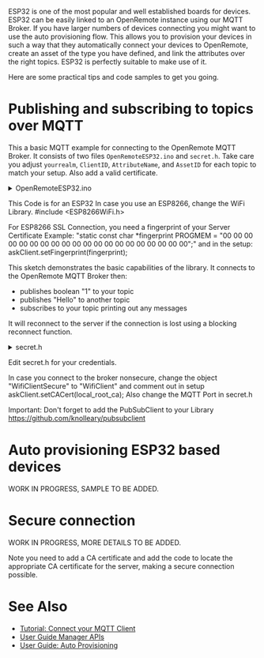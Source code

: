 ESP32 is one of the most popular and well established boards for devices. ESP32 can be easily linked to an OpenRemote instance using our MQTT Broker. If you have larger numbers of devices connecting you might want to use the auto provisioning flow. This allows you to provision your devices in such a way that they automatically connect your devices to OpenRemote, create an asset of the type you have defined, and link the attributes over the right topics. ESP32 is perfectly suitable to make use of it.

Here are some practical tips and code samples to get you going.

# Publishing and subscribing to topics over MQTT

This a basic MQTT example for connecting to the OpenRemote MQTT Broker. It consists of two files `OpenRemoteESP32.ino` and `secret.h`. Take care you adjust `yourrealm`, `ClientID`, `AttributeName`, and `AssetID` for each topic to match your setup. Also add a valid certificate.

<details><summary>OpenRemoteESP32.ino</summary>
<p>

```
#include "secret.h"
#include <WiFi.h>
#include <PubSubClient.h>

//Objects
WiFiClientSecure askClient; //If you use non SSL then WiFiClient askClient;
PubSubClient client(askClient);

void setup() {
  Serial.begin(115200);
  Serial.println(ssid);

  WiFi.begin(ssid, password);

  while (WiFi.status() != WL_CONNECTED) {
    delay(500);

  }

  Serial.println(WiFi.localIP());
  askClient.setCACert(local_root_ca); //If you use non SSL then comment out
  client.setServer(mqtt_server, mqtt_port);
  client.setCallback(callback);

}

void loop() {
  //Publish Boolean format:
  client.publish("yourrealm/ClientID/writeattributevalue/AttributeName/AsssetID", "1");
  //To publish Strings:
  client.publish("yourrealm/ClientID/writeattributevalue/AttributeName/AssetID", String("Hello").c_str());
  delay(10000);

}

//MQTT callback
void callback(char* topic, byte * payload, unsigned int length) {

  for (int i = 0; i < length; i++) {
    Serial.println(topic);
    Serial.print(" has send ");
    Serial.print((char)payload[i]);
  }

}

//MQTT reconnect
void reconnect() {
  // Loop until we're reconnected
  while (!client.connected()) {
    Serial.print("********** Attempting MQTT connection...");
    // Attempt to connect
    if (client.connect(ClientID, username, mqttpass, lastwill, 1, 1, lastwillmsg)) {
      Serial.println("-> MQTT client connected");
      client.subscribe(topic);
      Serial.print("Subscribed to: ";
      Serial.println(topic);
    } else {
      Serial.print("failed, rc=");
      Serial.print(client.state());
      Serial.println("-> try again in 5 seconds");
      // Wait 5 seconds before retrying
      delay(5000);
    }
  }
}

```
</p>
</details>

This Code is for an ESP32 In case you use an ESP8266, change the WiFi Library. #include <ESP8266WiFi.h>

For ESP8266 SSL Connection, you need a fingerprint of your Server Certificate Example: "static const char *fingerprint PROGMEM = "00 00 00 00 00 00 00 00 00 00 00 00 00 00 00 00 00 00 00 00";" and in the setup: askClient.setFingerprint(fingerprint);

This sketch demonstrates the basic capabilities of the library. It connects to the OpenRemote MQTT Broker then:

- publishes boolean "1" to your topic
- publishes "Hello" to another topic
- subscribes to your topic printing out any messages

It will reconnect to the server if the connection is lost using a blocking reconnect function.


<details><summary>secret.h</summary>
<p>

```
// Wifi 
const char* ssid = "xxxxxxxxxx"; // Wifi SSID
const char* password = "xxxxxxxxxx"; // Wifi Password

//MQTT Broker
const char* mqtt_server = "xxxxxxxxxx";
unsigned int mqtt_port = 1883; //SSL 8883 NoneSSL 1883
const char* username = "yourrealm:xxxxxxxxxx"; // Service User Realm:Serviceuser
const char* mqttpass = "xxxxxxxxxx"; // Service User Secret
const char* ClientID = "xxxxxxxxxx";
//LastWill
const char* lastwill = "yourrealm/ClientID/writeattributevalue/AttributeName/AssetID";
const char* lastwillmsg = "0";


//subscribing Topic
const char *topic = "yourrealm/ClientID/attributevalue/AttributeName/#"; //see Subscribing Topics in Documentation https://github.com/openremote/openremote/wiki/User-Guide%3A-Manager-APIs#mqtt-api-mqtt-broker


//Local CA

const char* local_root_ca = \
                            "-----BEGIN CERTIFICATE-----\n" \
                            "xxxxxxxxxxxxxxxxxxxxxxxxxxxxxxxxxxxxxxxxxxxxxxxxxxxxxxxxxxxxxxxx\n" \
                            "xxxxxxxxxxxxxxxxxxxxxxxxxxxxxxxxxxxxxxxxxxxxxxxxxxxxxxxxxxxxxxxx\n" \
                            "xxxxxxxxxxxxxxxxxxxxxxxxxxxxxxxxxxxxxxxxxxxxxxxxxxxxxxxxxxxxxxxx\n" \
                            "xxxxxxxxxxxxxxxxxxxxxxxxxxxxxxxxxxxxxxxxxxxxxxxxxxxxxxxxxxxxxxxx\n" \
                            "xxxxxxxxxxxxxxxxxxxxxxxxxxxxxxxxxxxxxxxxxxxxxxxxxxxxxxxxxxxxxxxx\n" \
                            "xxxxxxxxxxxxxxxxxxxxxxxxxxxxxxxxxxxxxxxxxxxxxxxxxxxxxxxxxxxxxxxx\n" \
                            "xxxxxxxxxxxxxxxxxxxxxxxxxxxxxxxxxxxxxxxxxxxxxxxxxxxxxxxxxxxxxxxx\n" \
                            "xxxxxxxxxxxxxxxxxxxxxxxxxxxxxxxxxxxxxxxxxxxxxxxxxxxxxxxxxxxxxxxx\n" \
                            "xxxxxxxxxxxxxxxxxxxxxxxxxxxxxxxxxxxxxxxxxxxxxxxxxxxxxxxxxxxxxxxx\n" \
                            "xxxxxxxxxxxxxxxxxxxxxxxxxxxxxxxxxxxxxxxxxxxxxxxxxxxxxxxxxxxxxxxx\n" \
                            "xxxxxxxxxxxxxxxxxxxxxxxxxxxxxxxxxxxxxxxxxxxxxxxxxxxxxxxxxxxxxxxx\n" \
                            "xxxxxxxxxxxxxxxxxxxxxxxxxxxxxxxxxxxxxxxxxxxxxxxxxxxxxxxxxxxxxxxx\n" \
                            "xxxxxxxxxxxxxxxxxxxxxxxxxxxxxxxxxxxxxxxxxxxxxxxxxxxxxxxxxxxxxxxx\n" \
                            "xxxxxxxxxxxxxxxxxxxxxxxxxxxxxxxxxxxxxxxxxxxxxxxxxxxxxxxxxxxxxxxx\n" \
                            "xxxxxxxxxxxxxxxxxxxxxxxxxxxxxxxxxxxxxxxxxxxxxxxxxxxxxxxxxxxxxxxx\n" \
                            "xxxxxxxxxxxxxxxxxxxxxxxxxxxxxxxxxxxxxxxxxxxxxxxxxxxxxxxxxxxxxxxx\n" \
                            "xxxxxxxxxxxxxxxxxxxxxxxxxxxxxxxxxxxxxxxxxxxxxxxxxxxxxxxxxxxxxxxx\n" \
                            "xxxxxxxxxxxxxxxxxxxxxxxxxxxxxxxxxxxxxxxxxxxxxxxxxxxxxxxxxxxxxxxx\n" \
                            "xxxxxxxxxxxxxxxxxxxxxxxxxxxxxxxxxxxxxxxxxxxxxxxxxxxxxxxxxxxxxxxx\n" \
                            "xxxxxxxxxxxxxxxxxxxxxxxxxxxxx" \
                            "-----END CERTIFICATE-----";
```
</p>
</details>

Edit secret.h for your credentials.

In case you connect to the broker nonsecure, change the object "WifiClientSecure" to "WifiClient" and comment out in setup askClient.setCACert(local_root_ca); Also change the MQTT Port in secret.h

Important: Don't forget to add the PubSubClient to your Library https://github.com/knolleary/pubsubclient

# Auto provisioning ESP32 based devices

WORK IN PROGRESS, SAMPLE TO BE ADDED.

# Secure connection

WORK IN PROGRESS, MORE DETAILS TO BE ADDED.

Note you need to add a CA certificate and add the code to locate the appropriate CA certificate for the server, making a secure connection possible.

# See Also
- [Tutorial: Connect your MQTT Client](https://github.com/openremote/openremote/wiki/Tutorial%3A-Connect-your-MQTT-Client)
- [User Guide Manager APIs](https://github.com/openremote/openremote/wiki/User-Guide%3A-Manager-APIs)
- [User Guide: Auto Provisioning](https://github.com/openremote/openremote/wiki/User-Guide%3A-Auto-Provisioning)